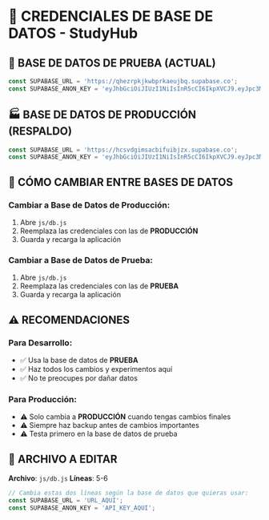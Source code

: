 # 🔄 CREDENCIALES DE BASE DE DATOS - StudyHub

## 🧪 BASE DE DATOS DE PRUEBA (ACTUAL)
```javascript
const SUPABASE_URL = 'https://qhezrpkjkwbprkaeujbq.supabase.co';
const SUPABASE_ANON_KEY = 'eyJhbGciOiJIUzI1NiIsInR5cCI6IkpXVCJ9.eyJpc3MiOiJzdXBhYmFzZSIsInJlZiI6InFoZXpycGtqa3dicHJrYWV1amJxIiwicm9sZSI6ImFub24iLCJpYXQiOjE3NTUyNzgzMDQsImV4cCI6MjA3MDg1NDMwNH0.4i8zPvE0YYRqpWL-mv0yT3tclJJxC0Ec8OzkCno4L-Q';
```

## 🏭 BASE DE DATOS DE PRODUCCIÓN (RESPALDO)
```javascript
const SUPABASE_URL = 'https://hcsvdgimsacbifuibjzx.supabase.co';
const SUPABASE_ANON_KEY = 'eyJhbGciOiJIUzI1NiIsInR5cCI6IkpXVCJ9.eyJpc3MiOiJzdXBhYmFzZSIsInJlZiI6Imhjc3ZkZ2ltc2FjYmlmdWlianp4Iiwicm9sZSI6ImFub24iLCJpYXQiOjE3NTUwNTkyODIsImV4cCI6MjA3MDYzNTI4Mn0.CNiQVN91hzZ55u67KcIczGiUcDeHMLfKASokMhbUtOY';
```

## 🔄 CÓMO CAMBIAR ENTRE BASES DE DATOS

### Cambiar a Base de Datos de Producción:
1. Abre `js/db.js`
2. Reemplaza las credenciales con las de **PRODUCCIÓN**
3. Guarda y recarga la aplicación

### Cambiar a Base de Datos de Prueba:
1. Abre `js/db.js`
2. Reemplaza las credenciales con las de **PRUEBA**
3. Guarda y recarga la aplicación

## ⚠️ RECOMENDACIONES

### Para Desarrollo:
- ✅ Usa la base de datos de **PRUEBA**
- ✅ Haz todos los cambios y experimentos aquí
- ✅ No te preocupes por dañar datos

### Para Producción:
- ⚠️ Solo cambia a **PRODUCCIÓN** cuando tengas cambios finales
- ⚠️ Siempre haz backup antes de cambios importantes
- ⚠️ Testa primero en la base de datos de prueba

## 📁 ARCHIVO A EDITAR

**Archivo**: `js/db.js`
**Líneas**: 5-6

```javascript
// Cambia estas dos líneas según la base de datos que quieras usar:
const SUPABASE_URL = 'URL_AQUI';
const SUPABASE_ANON_KEY = 'API_KEY_AQUI';
```
